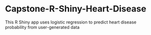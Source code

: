 # Capstone-R-Shiny-Heart-Disease
This R Shiny app uses logistic regression to predict heart disease probability from user-generated data
